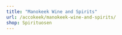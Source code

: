 ```yaml
---
title: "Manokeek Wine and Spirits"
url: /accokeek/manokeek-wine-and-spirits/
shop: Spirituosen
---
```

